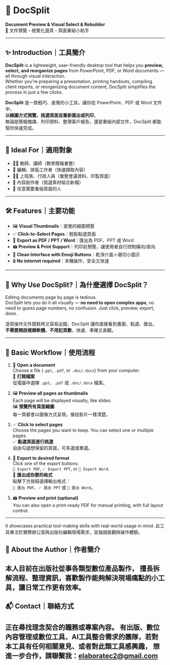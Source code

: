 # 📂 DocSplit

**Document Preview & Visual Select & Rebuilder**  
📄 文件預覽・視覺化選頁・頁面重組小助手

---

## ✨ Introduction｜工具簡介

**DocSplit** is a lightweight, user-friendly desktop tool that helps you **preview, select, and reorganize pages** from PowerPoint, PDF, or Word documents — all through visual interaction.  
Whether you're preparing a presentation, printing handouts, compiling client reports, or reorganizing document content, DocSplit simplifies the process in just a few clicks.

**DocSplit** 是一款輕巧、直覺的小工具，讓你從 PowerPoint、PDF 或 Word 文件中，  
**以縮圖方式預覽、挑選頁面並重新匯出或列印**。  
無論是簡報備課、列印資料、整理客戶報告，還是重組內部文件，DocSplit 都能幫你快速完成。

---

## 🧩 Ideal For｜適用對象

- 👩‍🏫 教師、講師（教學簡報重整）
- 📝 編輯、排版工作者（快速擷取內容）
- 🧑‍💻 上班族、行政人員（彙整會議資料、印製頁面）
- 🎨 內容創作者（挑選素材組合新檔）
- 🧠 任意需要重組頁面的人

---

## 🛠 Features｜主要功能

- 🖼 **Visual Thumbnails**｜直覺的縮圖預覽  
- ✅ **Click-to-Select Pages**｜輕鬆點選頁面  
- 📄 **Export as PDF / PPT / Word**｜匯出為 PDF、PPT 或 Word  
- 🖨️ **Preview & Print Support**｜列印前預覽，讓使用者自行控制橫向/直向  
- 🧠 **Clean Interface with Emoji Buttons**｜乾淨介面＋親切小圖示  
- 🔒 **No internet required**｜本機操作，安全又快速

---

## 💬 Why Use DocSplit?｜為什麼選擇 DocSplit？

Editing documents page by page is tedious.  
DocSplit lets you do it all visually — **no need to open complex apps**, no need to guess page numbers, no confusion. Just click, preview, export, done.

逐頁操作文件既耗時又容易出錯，DocSplit 讓你直接看到畫面、點選、匯出，  
**不需要開啟複雜軟體、不用記頁數**，快速、準確又直觀。

---

## 📎 Basic Workflow｜使用流程

1. 📂 **Open a document**  
   Choose a file (`.ppt`, `.pdf`, or `.doc/.docx`) from your computer.  
   📂 **打開檔案**  
   從電腦中選擇 `.ppt`、`.pdf` 或 `.doc/.docx` 檔案。

2. 🖼 **Preview all pages as thumbnails**  
   Each page will be displayed visually, like slides.  
   🖼 **預覽所有頁面縮圖**  
   每一頁都會以圖像方式呈現，像投影片一樣清楚。

3. ✅ **Click to select pages**  
   Choose the pages you want to keep. You can select one or multiple pages.  
   ✅ **點選頁面進行挑選**  
   自由勾選想保留的頁面，可多選或單選。

4. 📄 **Export to desired format**  
   Click one of the export buttons:  
   `📄 Export PDF`, `✅ Export PPT`, or `📝 Export Word`.  
   📄 **匯出成你要的格式**  
   點擊下方按鈕選擇輸出格式：  
   `📄 匯出 PDF`、`✅ 匯出 PPT` 或 `📝 匯出 Word`。

5. 🖨️ **Preview and print (optional)**  
   You can also open a print-ready PDF for manual printing, with full layout control.  
---

It showcases practical tool-making skills with real-world usage in mind.
此工具專注於實際辦公室與出版社編輯現場需求，並強調直觀與操作體驗。

## 🙋 About the Author｜作者簡介
   本人目前在出版社從事各類型數位產品製作，
   擅長拆解流程、整理資訊，喜歡製作能夠解決現場痛點的小工具，讓日常工作更有效率。
---
## 📬 Contact｜聯絡方式
   正在尋找理念契合的職務或專案內容。
   有出版、數位內容管理或數位工具、AI工具整合需求的團隊，若對本工具有任何相關意見、或者對此類工具感興趣，
   想進一步合作，請聯繫我：elaboratec2@gmail.com
---
